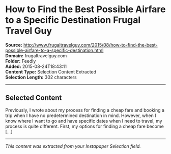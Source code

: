 # How to Find the Best Possible Airfare to a Specific Destination Frugal Travel Guy

**Source:** http://www.frugaltravelguy.com/2015/08/how-to-find-the-best-possible-airfare-to-a-specific-destination.html  
**Domain:** frugaltravelguy.com  
**Folder:** Feedly  
**Added:** 2015-08-24T18:43:11  
**Content Type:** Selection Content Extracted  
**Selection Length:** 302 characters  


---

## Selected Content

Previously, I wrote about my process for finding a cheap fare and booking a trip when I have no predetermined destination in mind. However, when I know where I want to go and have specific dates when I need to travel, my process is quite different. First, my options for finding a cheap fare become […]

---

*This content was extracted from your Instapaper Selection field.*